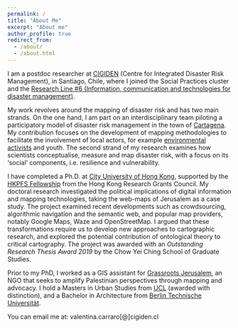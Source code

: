 ```yaml
---
permalink: /
title: "About Me"
excerpt: "About me"
author_profile: true
redirect_from: 
  - /about/
  - /about.html
---
```


I am a postdoc researcher at [CIGIDEN](http://www.cigiden.cl/en/home/) (Centre for Integrated Disaster Risk Management), in Santiago, Chile, where I joined the Social Practices cluster and the [Research Line #6 (Information, communication and technologies for disaster management)](https://www.cigiden.cl/en/l6-communication-and-emerging-technologies-for-disaster-risk-reduction/).

My work revolves around the mapping of disaster risk and has two main strands. On the one hand, I am part on an interdisciplinary team piloting a participatory model of disaster risk management in the town of [Cartagena](https://www.google.com/maps/place/Cartagena,+Valpara%C3%ADso/@-33.538427,-71.6334441,13z/data=!3m1!4b1!4m5!3m4!1s0x966243ffd2d49c21:0xf078adc7723cce70!8m2!3d-33.5482466!4d-71.6045745). My contribution focuses on the development of mapping methodologies to facilitate the involvement of local actors, for example [environmental activists](https://www.youtube.com/watch?v=rgTzUPkVNBQ&feature=youtu.be) and youth. The second strand of my research examines how scientists conceptualise, measure and map disaster risk, with a focus on its ‘social’ components, i.e. resilience and vulnerability.

I have completed a Ph.D. at [City University of Hong Kong](https://www.cityu.edu.hk/), supported by the [HKPFS Fellowship](https://cerg1.ugc.edu.hk/hkpfs/index.html) from the Hong Kong Research Grants Council. My doctoral research investigated the political implications of digital information and mapping technologies, taking the web-maps of Jerusalem as a case study. The project examined recent developments such as crowdsourcing, algorithmic navigation and the semantic web, and popular map providers, notably Google Maps, Waze and OpenStreetMap. I argued that these transformations require us to develop new approaches to cartographic research, and explored the potential contribution of ontological theory to critical cartography. The project was awarded with an <i>Outstanding Research Thesis Award 2019</i> by the Chow Yei Ching School of Graduate Studies.

Prior to my PhD, I worked as a GIS assistant for [Grassroots Jerusalem](https://www.grassrootsalquds.net), an NGO that seeks to amplify Palestinian perspectives through mapping and advocacy. I hold a Masters in Urban Studies from [UCL](https://www.ucl.ac.uk/) (awarded with distinction), and a Bachelor in Architecture from [Berlin Technische Universität](https://www.tu-berlin.de). 

You can email me at: valentina.carraro[@]cigiden.cl
